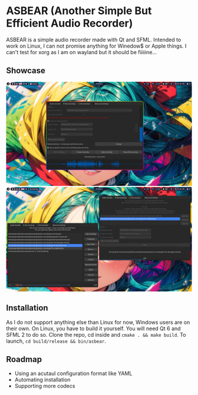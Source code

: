 # ASBEAR (Another Simple But Efficient Audio Recorder)

ASBEAR is a simple audio recorder made with Qt and SFML.
Intended to work on Linux, I can not promise anything for Winedow$ or Apple things.
I can't test for xorg as I am on wayland but it should be fiiiiine...

## Showcase

![image](https://github.com/NyanMaths/asbear/raw/refs/heads/master/.captures/recorder.webp)
![image](https://github.com/NyanMaths/asbear/raw/refs/heads/master/.captures/other.webp)

## Installation

As I do not support anything else than Linux for now, Windows users are on their own.
On Linux, you have to build it yourself. You will need Qt 6 and SFML 2 to do so.
Clone the repo, cd inside and `cmake . && make build`.
To launch, `cd build/release && bin/asbear`.

## Roadmap

* Using an acutaul configuration format like YAML
* Automating installation
* Supporting more codecs

